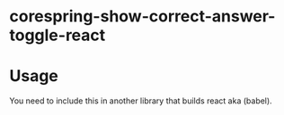 # corespring-show-correct-answer-toggle-react


# Usage 

You need to include this in another library that builds react aka (babel).

